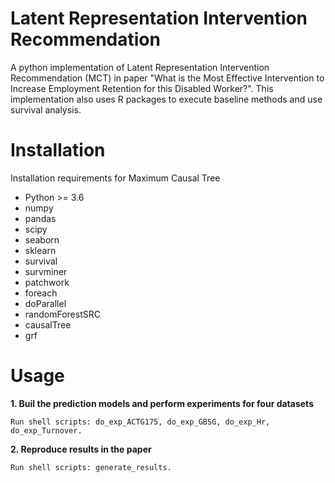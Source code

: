# Latent Representation Intervention Recommendation
A python implementation of Latent Representation Intervention Recommendation (MCT) in paper "What is the Most Effective Intervention to Increase Employment Retention for this Disabled Worker?". This implementation also uses R packages to execute baseline methods and use survival analysis.

# Installation
Installation requirements for Maximum Causal Tree

* Python >= 3.6
* numpy
* pandas
* scipy
* seaborn
* sklearn
* survival
* survminer
* patchwork
* foreach
* doParallel
* randomForestSRC
* causalTree
* grf

# Usage

**1. Buil the prediction models and perform experiments for four datasets**

    Run shell scripts: do_exp_ACTG175, do_exp_GBSG, do_exp_Hr, do_exp_Turnover.

**2. Reproduce results in the paper**

    Run shell scripts: generate_results.
